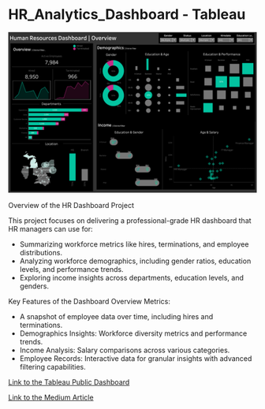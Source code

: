 # HR_Analytics_Dashboard - Tableau

![App Interface](HR_Dashboard_Image.png)

Overview of the HR Dashboard Project

This project focuses on delivering a professional-grade HR dashboard that HR managers can use for:
 - Summarizing workforce metrics like hires, terminations, and employee distributions.
 - Analyzing workforce demographics, including gender ratios, education levels, and performance trends.
 - Exploring income insights across departments, education levels, and genders.

Key Features of the Dashboard
Overview Metrics: 
 - A snapshot of employee data over time, including hires and terminations.
 - Demographics Insights: Workforce diversity metrics and performance trends.
 - Income Analysis: Salary comparisons across various categories.
 - Employee Records: Interactive data for granular insights with advanced filtering capabilities.


[Link to the Tableau Public Dashboard](https://public.tableau.com/views/HRAnalytics_17352738497350/HRDashboard?:language=en-US&:sid=&:redirect=auth&:display_count=n&:origin=viz_share_link)

[Link to the Medium Article](https://medium.com/@dhanusha.viraj/unlocking-hr-insights-with-tableau-a-step-by-step-journey-dfa98827c10f)
